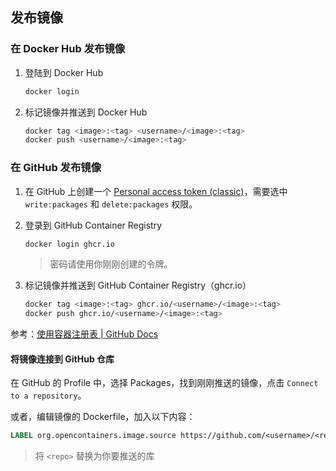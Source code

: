 ## 发布镜像

### 在 Docker Hub 发布镜像

1. 登陆到 Docker Hub

   ```sh
   docker login
   ```

2. 标记镜像并推送到 Docker Hub

   ```sh
   docker tag <image>:<tag> <username>/<image>:<tag>
   docker push <username>/<image>:<tag>
   ```

### 在 GitHub 发布镜像

1. 在 GitHub 上创建一个 [Personal access token (classic)](https://github.com/settings/tokens)，需要选中 `write:packages` 和 `delete:packages` 权限。

2. 登录到 GitHub Container Registry

   ```sh
   docker login ghcr.io
   ```

   > 密码请使用你刚刚创建的令牌。

3. 标记镜像并推送到 GitHub Container Registry（ghcr.io）

   ```sh
   docker tag <image>:<tag> ghcr.io/<username>/<image>:<tag>
   docker push ghcr.io/<username>/<image>:<tag>
   ```

参考：[使用容器注册表 | GitHub Docs](https://docs.github.com/zh/packages/working-with-a-github-packages-registry/working-with-the-container-registry)

#### 将镜像连接到 GitHub 仓库

在 GitHub 的 Profile 中，选择 Packages，找到刚刚推送的镜像，点击 `Connect to a repository`。

或者，编辑镜像的 Dockerfile，加入以下内容：

```Dockerfile
LABEL org.opencontainers.image.source https://github.com/<username>/<repo>
```

> 将 `<repo>` 替换为你要推送的库